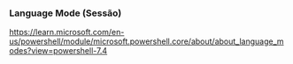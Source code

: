 
### Language Mode (Sessão)

https://learn.microsoft.com/en-us/powershell/module/microsoft.powershell.core/about/about_language_modes?view=powershell-7.4

